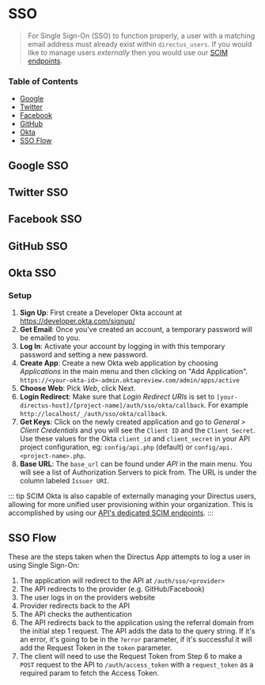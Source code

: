 # SSO

> For Single Sign-On (SSO) to function properly, a user with a matching email address must already exist within `directus_users`. If you would like to manage users _externally_ then you would use our [SCIM endpoints](../api/reference.html#scim).

### Table of Contents
* [Google](#google)
* [Twitter](#twitter)
* [Facebook](#facebook)
* [GitHub](#github)
* [Okta](#okta)
* [SSO Flow](#sso-flow)

## Google SSO

## Twitter SSO

## Facebook SSO

## GitHub SSO

## Okta SSO

### Setup

1. **Sign Up**: First create a Developer Okta account at https://developer.okta.com/signup/
2. **Get Email**: Once you've created an account, a temporary password will be emailed to you.
3. **Log In**: Activate your account by logging in with this temporary password and setting a new password.
4. **Create App**: Create a new Okta web application by choosing _Applications_ in the main menu and then clicking on "Add Application". `https://<your-okta-id>-admin.oktapreview.com/admin/apps/active`
5. **Choose Web**: Pick _Web_, click Next.
6. **Login Redirect**: Make sure that _Login Redirect URIs_ is set to `[your-directus-host]/[project-name]/auth/sso/okta/callback`. For example `http://localhost/_/auth/sso/okta/callback`.
7. **Get Keys**: Click on the newly created application and go to _General > Client Credentials_ and you will see the `Client ID` and the `Client Secret`. Use these values for the Okta `client_id` and `client_secret` in your API project configuration, eg: `config/api.php` (default) or `config/api.<project-name>.php`.
8. **Base URL**: The `base_url` can be found under _API_ in the main menu. You will see a list of Authorization Servers to pick from. The URL is under the column labeled `Issuer URI`.

::: tip SCIM
Okta is also capable of externally managing your Directus users, allowing for more unified user provisioning within your organization. This is accomplished by using our [API's dedicated SCIM endpoints](/api/reference.md#scim).
:::

## SSO Flow

These are the steps taken when the Directus App attempts to log a user in using Single Sign-On:

1. The application will redirect to the API at `/auth/sso/<provider>`
2. The API redirects to the provider (e.g. GitHub/Facebook)
3. The user logs in on the providers website
4. Provider redirects back to the API
5. The API checks the authentication
6. The API redirects back to the application using the referral domain from the initial step 1 request. The API adds the data to the query string. If it's an error, it's going to be in the `?error` parameter, if it's successful it will add the Request Token in the `token` parameter.
7. The client will need to use the Request Token from Step 6 to make a `POST` request to the API to `/auth/access_token` with a `request_token` as a required param to fetch the Access Token.